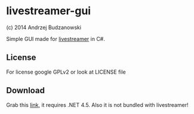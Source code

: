 ﻿# livestreamer-gui
(c) 2014 Andrzej Budzanowski


Simple GUI made for [livestreamer](http://livestreamer.readthedocs.org/en/latest/) in C#.

## License
For license google GPLv2 or look at LICENSE file

## Download
Grab this [link](https://dl.dropboxusercontent.com/u/35418266/dev/livestreamer-gui/livestreamer-gui-1.0.exe),
it requires .NET 4.5. Also it is not bundled with livestreamer!
